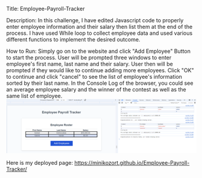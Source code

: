 Title: 
Employee-Payroll-Tracker


Description:
In this challenge, I have edited Javascript code to properly enter employee information and their salary then list them at the end of the process. I have used While loop to collect employee data and used various different functions to implement the desired outcome.

How to Run:
Simply go on to the website and click "Add Employee" Button to start the process.
User will be prompted three windows to enter employee's first name, last name and their salary.
User then will be prompted if they would like to continue adding more employees.
Click "OK" to continue and click "cancel" to see the list of employee's information sorted by their last name.
In the Console Log of the browser, you could see an average employee salary and the winner of the contest as well as the same list of employee.
![alt text](Employee-Tracker-Preview.PNG)


Here is my deployed page: https://minikozort.github.io/Employee-Payroll-Tracker/